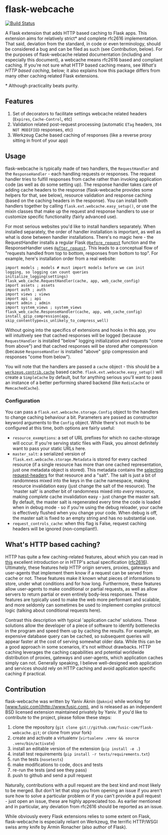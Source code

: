 # flask-webcache

[![Build Status](https://travis-ci.org/fusic-com/flask-webcache.png)](https://travis-ci.org/fusic-com/flask-webcache)


A Flask extension that adds HTTP based caching to Flask apps. This extension aims for relatively strict\* and complete rfc2616 implementation. That said, deviation from the standard, in code or even terminology, should be considered a bug and can be filed as such (see *Contribution*, below). For the purposes of flask-webcache related documentation (including and especially this document), a webcache means rfc2616 based and compliant caching. If you're not sure what HTTP based caching means, see *What's HTTP based caching*, below; it also explains how this package differs from many other caching related Flask extensions.

\* Although practicality beats purity.

## Features

1. Set of decorators to facilitate settings webcache related headers (`Expires`, `Cache-Control`, etc)
2. Validation related post-request processing (automatic `ETag` headers, `304 NOT MODIFIED` responses, etc)
3. Werkzeug Cache based caching of responses (like a reverse proxy sitting in front of your app)

## Usage

flask-webcache is typically made of two handlers, the `RequestHandler` and the `ResponseHandler` - each handling requests or responses. The request handler tries to fulfill responses from cache rather than invoking application code (as well as do some setting up). The response handler takes care of adding cache headers to the response (flask-webcache provides some helpers for that, see below), resource validation and response caching (based on the caching headers in the response). You can install both handlers together by calling `flask.ext.webcache.easy_setup()`, or use the mixin classes that make up the request and response handlers to use or customize specific functionality (fairly advanced use).

For most serious websites you'd like to install handlers separately. When installed separately, the order of handler installation is important, as well as what is done between handler installations. There's no magic here - the RequestHandler installs a regular Flask [`@before_request`](http://flask.pocoo.org/docs/api/#flask.Flask.before_request) function and the ResponseHandler uses [`@after_request`](http://flask.pocoo.org/docs/api/#flask.Flask.after_request). This leads to a conceptual flow of "requests handled from top to bottom, responses from bottom to top". For example, here's installation order from a real website:

    import models ; models # must import models before we can init logging, so logging can count queries
    initialize_logging(settings)
    flask_web_cache.RequestHandler(cache, app, web_cache_config)
    import assets ; assets
    import auth ; auth
    import views ; views
    import api ; api
    import admin ; admin
    import system_views ; system_views
    flask_web_cache.ResponseHandler(cache, app, web_cache_config)
    install_gzip_compression(app, skip_contenttype=is_unlikely_to_compress_well)

Without going into the specifics of extensions and hooks in this app, you will intuitively see that cached responses will be logged (because `RequestHandler` is installed "below" logging initialization and requests "come from above") and that cached responses will be stored after compression (because `ResponseHandler` is installed "above" gzip compression and responses "come from below").

You will note that the handlers are passed a `cache` object - this should be a [`werkzeug.contrib.cache`](http://werkzeug.pocoo.org/docs/contrib/cache/) based cache. `flask.ext.webcache.easy_setup()` will create a `SimpleCache` by default, but for anything serious you'll want to pass an instance of a better performing shared backend (like `RedisCache` or `MemcachedCache`).

### Configuration

You can pass a `flask.ext.webcache.storage.Config` object to the handlers to change caching behaviour a bit. Parameters are passed as constructor keyword arguments to the `Config` object. While there's not much to be configured at this time, both options are fairly useful:

* `resource_exemptions`: a set of URL prefixes for which no cache-storage will occur. If you're serving static files with Flask, you almost definitely want to pass your static URLs here.
* `master_salt`: a serialized version of `flask.ext.webcache.storage.Metadata` is stored for every cached resource (if a single resource has more than one cached representation, just one metadata object is stored). This metadata contains the [selecting request-headers](http://tools.ietf.org/html/rfc2616#section-13.6) for that resource and a "salt". The salt is just a bit of randomness mixed into the keys in the cache namespace, making resource invalidation easy (just change the salt of the resource). The 'master salt' is another bit of randomness mixed into *every* resource, making *complete* cache invalidation easy - just change the master salt. By default, the master salt is regenerated every time the code is loaded when in debug mode - so if you're using the debug reloader, your cache is effectively flushed when you change your code. When debug is off, the master salt is fixed to an empty string and has no substantial use.
* `request_controls_cache`: when this flag is False, request caching headers will be ignored (non-compliant!).

## What's HTTP based caching?

HTTP has quite a few caching-related features, about which you can read in [this](http://www.mnot.net/cache_docs/) excellent introduction or in HTTP's actual specification ([rfc2616](http://www.ietf.org/rfc/rfc2616.txt)). Ultimately, these features help HTTP origin servers, proxies, gateways and user-agents that implement them know if a request can be served from cache or not. These features make it known what pieces of informations to store, under what conditions and for how long. Furthermore, these features allow user-agents to make conditional or partial requests, as well as allow servers to return partial or even entirely body-less responses. These features are typically used to make the web more performant and scalable, and more seldomly can sometimes be used to implement complex protocol logic (talking about conditional requests here).

Contrast this description with typical 'application cache' solutions. These solutions allow the developer of a piece of software to identify bottlenecks in the program and speed them up by caching the results. For example, an expensive database query can be cached, so subsequent queries will appear faster at the cost of serving somewhat older data. While this can be a good approach in some scenarios, it's not without drawbacks. HTTP caching leverages the caching capabilities and potential worldwide distribution of proxies, gateways and user-agents, which application caches simply can not. Generally speaking, I believe well-designed web application and services should rely on HTTP caching and avoid application specific caching if practical.

## Contribution

flask-webcache was written by Yaniv Aknin (`@aknin`) while working for [www.fusic.com](http://www.fusic.com), and is released as an independent BSD licensed extension maintained privately by Yaniv. If you'd like to contribute to the project, please follow these steps:

1. clone the repository (`git clone git://github.com/fusic-com/flask-webcache.git`; or clone from your fork)
2. create and activate a virtualenv (`virtualenv .venv && source .venv/bin/activate`)
3. install an editable version of the extension (`pip install -e .`)
4. install test requirements (`pip install -r tests/requirements.txt`)
5. run the tests (`nosetests`)
6. make modifications to code, docs and tests
7. re-run the tests (and see they pass)
8. push to github and send a pull request

Naturally, contributions with a pull request are the best kind and most likely to be merged. But don't let that stop you from opening an issue if you aren't sure how to solve a particular problem or if you can't provide a pull request - just open an issue, these are highly appreciated too. As earlier mentioned and in particular, any deviation from rfc2616 should be reported as an issue.

While obviously every Flask extensions relies to some extent on Flask, flask-webcache is especially reliant on Werkzeug, the terrific HTTP/WSGI swiss army knife by Armin Ronacher (also author of Flask).
